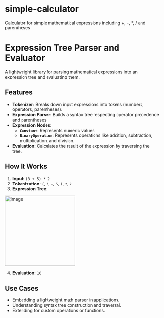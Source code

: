 # simple-calculator
Calculator for simple mathematical expressions including +, -, *, / and parentheses
# Expression Tree Parser and Evaluator

A lightweight library for parsing mathematical expressions into an expression tree and evaluating them.

## Features

- **Tokenizer**: Breaks down input expressions into tokens (numbers, operators, parentheses).  
- **Expression Parser**: Builds a syntax tree respecting operator precedence and parentheses.  
- **Expression Nodes**:
  - **`Constant`**: Represents numeric values.
  - **`BinaryOperation`**: Represents operations like addition, subtraction, multiplication, and division.
- **Evaluation**: Calculates the result of the expression by traversing the tree.

## How It Works

1. **Input**: `(3 + 5) * 2`
2. **Tokenization**: `(`, `3`, `+`, `5`, `)`, `*`, `2`
3. **Expression Tree**:
<img width="229" alt="image" src="https://github.com/user-attachments/assets/88aab6a6-e1ea-4205-807a-91b3acc96363"/>

4. **Evaluation**: `16`

## Use Cases

- Embedding a lightweight math parser in applications.
- Understanding syntax tree construction and traversal.
- Extending for custom operations or functions.

